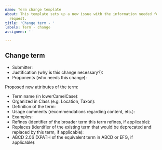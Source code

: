 ```yaml
---
name: Term change template
about: This template sets up a new issue with the information needed for a term change
  request.
title: 'Change term - '
labels: Term - change
assignees: ''

---
```


## Change term

* Submitter:
* Justification (why is this change necessary?):
* Proponents (who needs this change):

Proposed new attributes of the term:

* Term name (in lowerCamelCase):
* Organized in Class (e.g. Location, Taxon):
* Definition of the term:
* Usage comments (recommendations regarding content, etc.):
* Examples: 
* Refines (identifier of the broader term this term refines, if applicable):
* Replaces (identifier of the existing term that would be deprecated and replaced by this term, if applicable):
* ABCD 2.06 (XPATH of the equivalent term in ABCD or EFG, if applicable):
